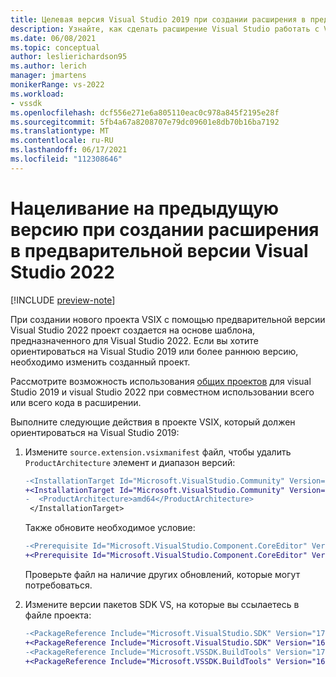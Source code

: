 ```yaml
---
title: Целевая версия Visual Studio 2019 при создании расширения в предварительной версии Visual Studio 2022
description: Узнайте, как сделать расширение Visual Studio работать с Visual Studio 2019, если вы создадите проект с помощью предварительной версии Visual Studio 2022.
ms.date: 06/08/2021
ms.topic: conceptual
author: leslierichardson95
ms.author: lerich
manager: jmartens
monikerRange: vs-2022
ms.workload:
- vssdk
ms.openlocfilehash: dcf556e271e6a805110eac0c978a845f2195e28f
ms.sourcegitcommit: 5fb4a67a8208707e79dc09601e8db70b16ba7192
ms.translationtype: MT
ms.contentlocale: ru-RU
ms.lasthandoff: 06/17/2021
ms.locfileid: "112308646"
---
```

# <a name="target-a-previous-version-when-creating-an-extension-in-visual-studio-2022-preview"></a>Нацеливание на предыдущую версию при создании расширения в предварительной версии Visual Studio 2022

[!INCLUDE [preview-note](../includes/preview-note.md)]

При создании нового проекта VSIX с помощью предварительной версии Visual Studio 2022 проект создается на основе шаблона, предназначенного для Visual Studio 2022. Если вы хотите ориентироваться на Visual Studio 2019 или более раннюю версию, необходимо изменить созданный проект.

Рассмотрите возможность использования [общих проектов](update-visual-studio-extension.md#use-shared-projects-for-multi-targeting) для visual Studio 2019 и visual Studio 2022 при совместном использовании всего или всего кода в расширении.

Выполните следующие действия в проекте VSIX, который должен ориентироваться на Visual Studio 2019:

1. Измените `source.extension.vsixmanifest` файл, чтобы удалить `ProductArchitecture` элемент и диапазон версий:

    ```diff
    -<InstallationTarget Id="Microsoft.VisualStudio.Community" Version="[17.0,18.0)">
    +<InstallationTarget Id="Microsoft.VisualStudio.Community" Version="[16.0,17.0)">
    -  <ProductArchitecture>amd64</ProductArchitecture>
     </InstallationTarget>
    ```

   Также обновите необходимое условие:

    ```diff
    -<Prerequisite Id="Microsoft.VisualStudio.Component.CoreEditor" Version="[17.0,18.0)" DisplayName="Visual Studio core editor" />
    +<Prerequisite Id="Microsoft.VisualStudio.Component.CoreEditor" Version="[16.0,17.0)" DisplayName="Visual Studio core editor" />
    ```

    Проверьте файл на наличие других обновлений, которые могут потребоваться.

1. Измените версии пакетов SDK VS, на которые вы ссылаетесь в файле проекта:

    ```diff
    -<PackageReference Include="Microsoft.VisualStudio.SDK" Version="17.0.0-preview.1" />
    +<PackageReference Include="Microsoft.VisualStudio.SDK" Version="16.0.206" />
    -<PackageReference Include="Microsoft.VSSDK.BuildTools" Version="17.0.63-preview.1" />
    +<PackageReference Include="Microsoft.VSSDK.BuildTools" Version="16.10.32" />
    ```
